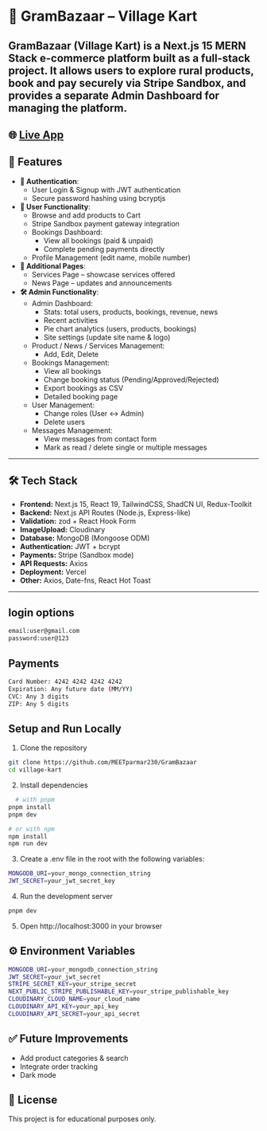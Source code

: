 # 🌾 GramBazaar – Village Kart

GramBazaar (Village Kart) is a Next.js 15 MERN Stack e-commerce platform built as a full-stack project.
It allows users to explore rural products, book and pay securely via Stripe Sandbox, and provides a separate Admin Dashboard for managing the platform.
---

## 🌐 [Live App](https://gram-bazaar.vercel.app/)



## 🚀 Features

- **👥 Authentication**: 
  - User Login & Signup with JWT authentication
  - Secure password hashing using bcryptjs
- **🛒 User Functionality**: 
  - Browse and add products to Cart
  - Stripe Sandbox payment gateway integration
  - Bookings Dashboard:
    - View all bookings (paid & unpaid)
    - Complete pending payments directly
  - Profile Management (edit name, mobile number)
- **📰 Additional Pages**: 
  - Services Page – showcase services offered
  - News Page – updates and announcements
- **🛠️ Admin Functionality**: 
  - Admin Dashboard:
    - Stats: total users, products, bookings, revenue, news
    - Recent activities
    - Pie chart analytics (users, products, bookings)
    - Site settings (update site name & logo)
  - Product / News / Services Management:
    - Add, Edit, Delete
  - Bookings Management:
    - View all bookings
    - Change booking status (Pending/Approved/Rejected)
    - Export bookings as CSV
    - Detailed booking page
  - User Management:
    - Change roles (User ↔ Admin)
    - Delete users
  - Messages Management:
    - View messages from contact form
    - Mark as read / delete single or multiple messages
---

## 🛠️ Tech Stack

- **Frontend:** Next.js 15, React 19, TailwindCSS, ShadCN UI, Redux-Toolkit
- **Backend:** Next.js API Routes (Node.js, Express-like)  
- **Validation:** zod + React Hook Form
- **ImageUpload:** Cloudinary
- **Database:** MongoDB (Mongoose ODM)  
- **Authentication:** JWT + bcrypt
- **Payments:** Stripe (Sandbox mode)
- **API Requests:** Axios  
- **Deployment:** Vercel
- **Other:** Axios, Date-fns, React Hot Toast

--- 

## login options

```bash
email:user@gmail.com
password:user@123
```

## Payments

```bash
Card Number: 4242 4242 4242 4242
Expiration: Any future date (MM/YY)
CVC: Any 3 digits
ZIP: Any 5 digits
```

## Setup and Run Locally

1. Clone the repository  
```bash
git clone https://github.com/MEETparmar230/GramBazaar
cd village-kart
   ```

2. Install dependencies
```bash
  # with pnpm
pnpm install
pnpm dev

# or with npm
npm install
npm run dev

  ```

3. Create a .env file in the root with the following variables:
```bash
MONGODB_URI=your_mongo_connection_string
JWT_SECRET=your_jwt_secret_key
```

4. Run the development server
```bash
pnpm dev
```

5. Open http://localhost:3000 in your browser


## ⚙️ Environment Variables

```bash
MONGODB_URI=your_mongodb_connection_string
JWT_SECRET=your_jwt_secret
STRIPE_SECRET_KEY=your_stripe_secret
NEXT_PUBLIC_STRIPE_PUBLISHABLE_KEY=your_stripe_publishable_key
CLOUDINARY_CLOUD_NAME=your_cloud_name
CLOUDINARY_API_KEY=your_api_key
CLOUDINARY_API_SECRET=your_api_secret
```

## ✅ Future Improvements

- Add product categories & search
- Integrate order tracking
- Dark mode


## 📜 License

This project is for educational purposes only.